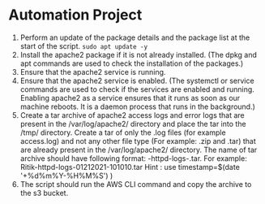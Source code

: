 # Automation Project

1. Perform an update of the package details and the package list at the start of the script.
`sudo apt update -y`
2. Install the apache2 package if it is not already installed. (The dpkg and apt commands are used to check the installation of the packages.)
3. Ensure that the apache2 service is running. 
4. Ensure that the apache2 service is enabled. (The systemctl or service commands are used to check if the services are enabled and running. Enabling apache2 as a service ensures that it runs as soon as our machine reboots. It is a daemon process that runs in the background.)
5. Create a tar archive of apache2 access logs and error logs that are present in the /var/log/apache2/ directory and place the tar into the /tmp/ directory. Create a tar of only the .log files (for example access.log) and not any other file type (For example: .zip and .tar) that are already present in the /var/log/apache2/ directory. The name of tar archive should have following format:  <your _name>-httpd-logs-<timestamp>.tar. For example: Ritik-httpd-logs-01212021-101010.tar                                                             Hint : use timestamp=$(date '+%d%m%Y-%H%M%S') )
6. The script should run the AWS CLI command and copy the archive to the s3 bucket. 
